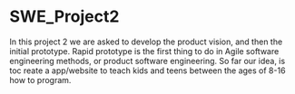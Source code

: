 # SWE_Project2
In this project 2 we are asked to develop the product vision, and then the initial prototype. Rapid prototype is the first thing to do in Agile software engineering methods, or product software engineering. So far our idea, is toc reate a app/website to teach kids and teens between the ages of 8-16 how to program. 
